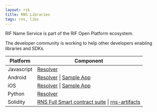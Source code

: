 ```yaml
---
layout: rsk
title: RNS Libraries
tags: rns, libs
---
```


RIF Name Service is part of the RIF Open Platform ecosystem.

The developer community is working to help other developers enabling libraries and SDKs.

<table class="table">
  <thead>
    <tr>
      <th scope="col">Platform</th>
      <th scope="col">Component</th>
    </tr>
  </thead>
  <tbody>
    <tr>
      <td scope="row">Javascript</td>
      <td>
        <a href="/rif/rns/libs/javascript">Resolver</a>
      </td>
    </tr>
    <tr>
      <td scope="row">Android</td>
      <td>
        <a href="/rif/rns/libs/Android">Resolver</a> |
        <a href="https://github.com/rnsdomains/rns-android-sampleapp" target="_blank">Sample App</a>
      </td>
    </tr>
        <tr>
      <td scope="row">iOS</td>
      <td>
        <a href="/rif/rns/libs/iOS">Resolver</a> |
        <a href="https://github.com/rnsdomains/rns-ios-sampleapp" target="_blank">Sample App</a>
      </td>
    </tr>
    <tr>
      <td scope="row">Python</td>
      <td>
        <a href="/rif/rns/libs/Python">Resolver</a>
      </td>
    </tr>
    <tr>
      <td scope="row">Solidity</td>
      <td>
        <a href="/rif/rns/libs/smart-contracts">RNS Full Smart contract suite</a> |
        <a href="/rif/rns/libs/rns-artifacts">rns-artifacts</a>
      </td>
    </tr>
  </tbody>
</table>
